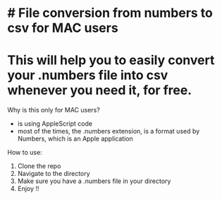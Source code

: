 # # File conversion from numbers to csv for MAC users


# This will help you to easily convert your .numbers file into csv whenever you need it, for free. 

Why is this only for MAC users?
- is using AppleScript code
- most of the times, the .numbers extension, is a format used by Numbers, which is an Apple application

How to use:

1. Clone the repo
2. Navigate to the directory
3. Make sure you have a .numbers file in your directory
4. Enjoy !!
